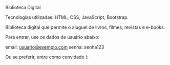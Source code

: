 Biblioteca Digital

Tecnologias utilizadas:
HTML, CSS, JavaScript, Bootstrap.

Biblioteca digital que permite o aluguel de livros, filmes, revistas e e-books.

Para entrar, use os dados de usuário abaixo:

email: usuario@exemplo.com
senha: senha123

Ou se preferir, entre como convidado (:
